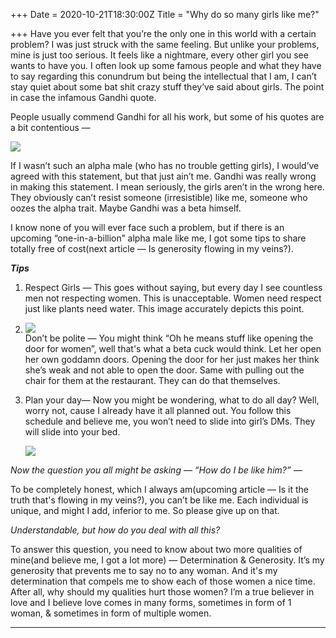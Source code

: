 +++
Date = 2020-10-21T18:30:00Z
Title = "Why do so many girls like me?"

+++
Have you ever felt that you’re the only one in this world with a certain problem? I was just struck with the same feeling. But unlike your problems, mine is just too serious. It feels like a nightmare, every other girl you see wants to have you. I often look up some famous people and what they have to say regarding this conundrum but being the intellectual that I am, I can’t stay quiet about some bat shit crazy stuff they’ve said about girls. The point in case the infamous Gandhi quote.

People usually commend Gandhi for all his work, but some of his quotes are a bit contentious —

![](/uploads/gandhi.png)

If I wasn’t such an alpha male (who has no trouble getting girls), I would’ve agreed with this statement, but that just ain’t me. Gandhi was really wrong in making this statement. I mean seriously, the girls aren’t in the wrong here. They obviously can’t resist someone (irresistible) like me, someone who oozes the alpha trait. Maybe Gandhi was a beta himself.

I know none of you will ever face such a problem, but if there is an upcoming “one-in-a-billion” alpha male like me, I got some tips to share totally free of cost(next article — Is generosity flowing in my veins?).

**_Tips_**

1. Respect Girls — This goes without saying, but every day I see countless men not respecting women. This is unacceptable. Women need respect just like plants need water. This image accurately depicts this point.
2. ![](/uploads/respect.png)  
   Don’t be polite — You might think “Oh he means stuff like opening the door for women”, well that's what a beta cuck would think. Let her open her own goddamn doors. Opening the door for her just makes her think she’s weak and not able to open the door. Same with pulling out the chair for them at the restaurant. They can do that themselves.
3. Plan your day— Now you might be wondering, what to do all day? Well, worry not, cause I already have it all planned out. You follow this schedule and believe me, you won’t need to slide into girl’s DMs. They will slide into your bed.

   ![](/uploads/respect2.jpeg)

_Now the question you all might be asking — “How do I be like him?” —_

To be completely honest, which I always am(upcoming article — Is it the truth that's flowing in my veins?), you can’t be like me. Each individual is unique, and might I add, inferior to me. So please give up on that.

_Understandable, but how do you deal with all this?_

To answer this question, you need to know about two more qualities of mine(and believe me, I got a lot more) — Determination & Generosity. It’s my generosity that prevents me to say no to any woman. And it's my determination that compels me to show each of those women a nice time. After all, why should my qualities hurt those women? I’m a true believer in love and I believe love comes in many forms, sometimes in form of 1 woman, & sometimes in form of multiple women.

***